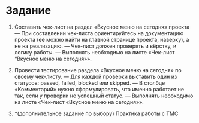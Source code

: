 # Задание

1. Соcтавить чек-лист на раздел «Вкусное меню на сегодня» проекта
   — При составлении чек-листа ориентируйтесь на документацию проекта (её можно найти на главной странице проекта,
   наверху), а не на реализацию.
   — Чек-лист должен проверять и вёрстку, и логику работы.
   — Выполнять необходимо на листе «Чек-лист “Вкусное меню на сегодня»».

2. Провести тестирование раздела «Вкусное меню на сегодня» по своему чек-листу.
   — Для каждой проверки выставить один из статусов: passed, failed, blocked или skipped.
   — В столбце «Комментарий» нужно сформулировать, что именно работает не так, если у проверки не успешный статус.
   — Выполнять необходимо на листе «Чек-лист «Вкусное меню на сегодня»».

3. *(дополнительное задание по выбору) Практика работы с ТМС
